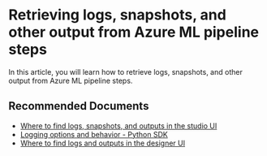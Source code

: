 <properties
	pageTitle="Retrieving logs, snapshots, and other output from Azure ML pipeline steps"
	description="Retrieving logs, snapshots, and other output from Azure ML pipeline steps"
	infoBubbleText="Retrieving logs, snapshots, and other output from Azure ML pipeline steps"
	service="microsoft.machinelearning"
	resource="pipelines"
	authors="bradwall"
	ms.author="bradwall"
	supportTopicIds="32690877"
	productPesIds="16644"
	cloudEnvironments="Public"
	articleId="microsoft.machinelearning.pipelines.retrievelogsandoutput"
	selfHelpType="generic"
/>

# Retrieving logs, snapshots, and other output from Azure ML pipeline steps

In this article, you will learn how to retrieve logs, snapshots, and other output from Azure ML pipeline steps.


## **Recommended Documents**

* [Where to find logs, snapshots, and outputs in the studio UI](https://docs.microsoft.com/azure/machine-learning/how-to-debug-pipelines#debugging-scripts-from-remote-context)
* [Logging options and behavior - Python SDK](https://docs.microsoft.com/azure/machine-learning/how-to-debug-pipelines#logging-options-and-behavior)
* [Where to find logs and outputs in the designer UI](https://docs.microsoft.com/azure/machine-learning/how-to-debug-pipelines#debug-and-troubleshoot-in-azure-machine-learning-designer-preview)
